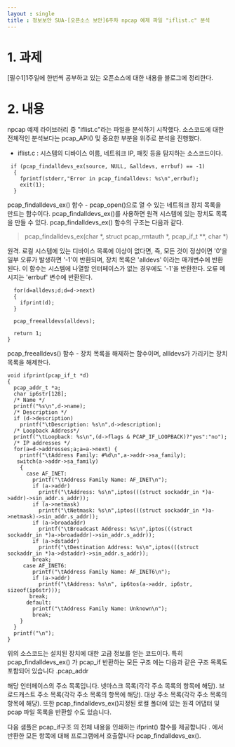```yaml
---
layout : single
title : 정보보안 SUA-[오픈소스 보안]6주차 npcap 예제 파일 "iflist.c" 분석
---
```



# 1. 과제

[필수1]1주일에 한번씩 공부하고 있는 오픈소스에 대한 내용을 블로그에 정리한다.

# 2. 내용

npcap 예제 라이브러리 중 "iflist.c"라는 파일을 분석하기 시작했다. 소스코드에 대한 전체적인 분석보다는 pcap_API() 및 중요한 부분을 위주로 분석을 진행했다. 

- iflist.c : 시스템의 디바이스 이름, 네트워크 IP, 패킷 등을 탐지하는 소스코드이다.

```
 if (pcap_findalldevs_ex(source, NULL, &alldevs, errbuf) == -1)
  {
    fprintf(stderr,"Error in pcap_findalldevs: %s\n",errbuf);
    exit(1);
  }
```
pcap_findalldevs_ex() 함수 - pcap_open()으로 열 수 있는 네트워크 장치 목록을 만드는 함수이다. pcap_findalldevs_ex()를 사용하면 원격 시스템에 있는 장치도 목록을 만들 수 있다. pcap_findalldevs_ex() 함수의 구조는 다음과 같다.
> pcap_findalldevs_ex(char *, struct pcap_rmtauth *, pcap_if_t **, char *)

원격. 로컬 시스템에 있는 디바이스 목록에 이상이 없다면, 즉, 모든 것이 정상이면 '0'을 일부 오류가 발생하면 '-1'이 반환되며, 장치 목록은 'alldevs' 이라는 매개변수에 반환된다. 
이 함수는 시스템에 나열할 인터페이스가 없는 경우에도 '-1'을 반환한다. 오류 메시지는 'errbuf' 변수에 반환된다.

```
  for(d=alldevs;d;d=d->next)
  {
    ifprint(d);
  }

  pcap_freealldevs(alldevs);

  return 1;
}
```
pcap_freealldevs() 함수 - 장치 목록을 해제하는 함수이며, allldevs가 가리키는 장치 목록을 해제한다.

```
void ifprint(pcap_if_t *d)
{
  pcap_addr_t *a;
  char ip6str[128];
  /* Name */
  printf("%s\n",d->name);
  /* Description */
  if (d->description)
    printf("\tDescription: %s\n",d->description);
  /* Loopback Address*/
  printf("\tLoopback: %s\n",(d->flags & PCAP_IF_LOOPBACK)?"yes":"no");
  /* IP addresses */
  for(a=d->addresses;a;a=a->next) {
    printf("\tAddress Family: #%d\n",a->addr->sa_family);
   switch(a->addr->sa_family)
    {
      case AF_INET:
        printf("\tAddress Family Name: AF_INET\n");
        if (a->addr)
          printf("\tAddress: %s\n",iptos(((struct sockaddr_in *)a->addr)->sin_addr.s_addr));
        if (a->netmask)
          printf("\tNetmask: %s\n",iptos(((struct sockaddr_in *)a->netmask)->sin_addr.s_addr));
        if (a->broadaddr)
          printf("\tBroadcast Address: %s\n",iptos(((struct sockaddr_in *)a->broadaddr)->sin_addr.s_addr));
        if (a->dstaddr)
          printf("\tDestination Address: %s\n",iptos(((struct sockaddr_in *)a->dstaddr)->sin_addr.s_addr));
        break;
     case AF_INET6:
        printf("\tAddress Family Name: AF_INET6\n");
        if (a->addr)
          printf("\tAddress: %s\n", ip6tos(a->addr, ip6str, sizeof(ip6str)));
       break;
      default:
        printf("\tAddress Family Name: Unknown\n");
        break;
    }
  }
  printf("\n");
}
```
위의 소스코드는 설치된 장치에 대한 고급 정보를 얻는 코드이다. 
특히 pcap_findalldevs_ex() 가 pcap_if 반환하는 모든 구조 에는 다음과 같은 구조 목록도 포함되어 있습니다 .pcap_addr

해당 인터페이스의 주소 목록입니다.
넷마스크 목록(각각 주소 목록의 항목에 해당).
브로드캐스트 주소 목록(각각 주소 목록의 항목에 해당).
대상 주소 목록(각각 주소 목록의 항목에 해당).
또한 pcap_findalldevs_ex()지정된 로컬 폴더에 있는 원격 어댑터 및 pcap 파일 목록을 반환할 수도 있습니다.

다음 샘플은 pcap_if구조 의 전체 내용을 인쇄하는 ifprint() 함수를 제공합니다 . 에서 반환한 모든 항목에 대해 프로그램에서 호출합니다 pcap_findalldevs_ex().



